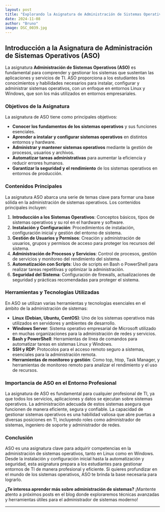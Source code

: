 ```yaml
---
layout: post
title: "Explorando la Asignatura de Administración de Sistemas Operativos (ASO)"
date: 2024-11-08
author: "Bruno"
image: DSC_0039.jpg
---
```


## Introducción a la Asignatura de Administración de Sistemas Operativos (ASO)

La asignatura **Administración de Sistemas Operativos (ASO)** es fundamental para comprender y gestionar los sistemas que sustentan las aplicaciones y servicios de TI. ASO proporciona a los estudiantes los conocimientos y habilidades necesarios para instalar, configurar y administrar sistemas operativos, con un enfoque en entornos Linux y Windows, que son los más utilizados en entornos empresariales.

### Objetivos de la Asignatura

La asignatura de ASO tiene como principales objetivos:

- **Conocer los fundamentos de los sistemas operativos** y sus funciones esenciales.
- **Aprender a instalar y configurar sistemas operativos** en distintos entornos y hardware.
- **Administrar y mantener sistemas operativos** mediante la gestión de procesos, usuarios y archivos.
- **Automatizar tareas administrativas** para aumentar la eficiencia y reducir errores humanos.
- **Garantizar la seguridad y el rendimiento** de los sistemas operativos en entornos de producción.

### Contenidos Principales

La asignatura ASO abarca una serie de temas clave para formar una base sólida en la administración de sistemas operativos. Los contenidos principales incluyen:

1. **Introducción a los Sistemas Operativos**: Conceptos básicos, tipos de sistemas operativos y su rol en el hardware y software.
2. **Instalación y Configuración**: Procedimientos de instalación, configuración inicial y gestión del entorno de sistema.
3. **Gestión de Usuarios y Permisos**: Creación y administración de usuarios, grupos y permisos de acceso para proteger los recursos del sistema.
4. **Administración de Procesos y Servicios**: Control de procesos, gestión de servicios y monitoreo del rendimiento del sistema.
5. **Automatización con Scripts**: Uso de scripts en Bash o PowerShell para realizar tareas repetitivas y optimizar la administración.
6. **Seguridad del Sistema**: Configuración de firewalls, actualizaciones de seguridad y prácticas recomendadas para proteger el sistema.

### Herramientas y Tecnologías Utilizadas

En ASO se utilizan varias herramientas y tecnologías esenciales en el ámbito de la administración de sistemas:

- **Linux (Debian, Ubuntu, CentOS)**: Uno de los sistemas operativos más utilizados en servidores y ambientes de desarrollo.
- **Windows Server**: Sistema operativo empresarial de Microsoft utilizado en muchas organizaciones para la administración de redes y servicios.
- **Bash y PowerShell**: Herramientas de línea de comandos para automatizar tareas en sistemas Linux y Windows.
- **SSH y RDP**: Protocolos para el acceso remoto seguro a sistemas, esenciales para la administración remota.
- **Herramientas de monitoreo y gestión**: Como top, htop, Task Manager, y herramientas de monitoreo remoto para analizar el rendimiento y el uso de recursos.

### Importancia de ASO en el Entorno Profesional

La asignatura de ASO es fundamental para cualquier profesional de TI, ya que todos los servicios, aplicaciones y datos se ejecutan sobre sistemas operativos. La administración adecuada de estos sistemas asegura que funcionen de manera eficiente, segura y confiable. La capacidad de gestionar sistemas operativos es una habilidad valiosa que abre puertas a diversas posiciones en TI, incluyendo roles como administrador de sistemas, ingeniero de soporte y administrador de redes.

### Conclusión

ASO es una asignatura clave para adquirir competencias en la administración de sistemas operativos, tanto en Linux como en Windows. Desde la instalación y configuración inicial hasta la automatización y seguridad, esta asignatura prepara a los estudiantes para gestionar entornos de TI de manera profesional y eficiente. Si quieres profundizar en el mundo de los sistemas operativos, ASO te brinda la base necesaria para lograrlo.

**¿Te interesa aprender más sobre administración de sistemas?** ¡Mantente atento a próximos posts en el blog donde exploraremos técnicas avanzadas y herramientas útiles para el administrador de sistemas moderno!

---
